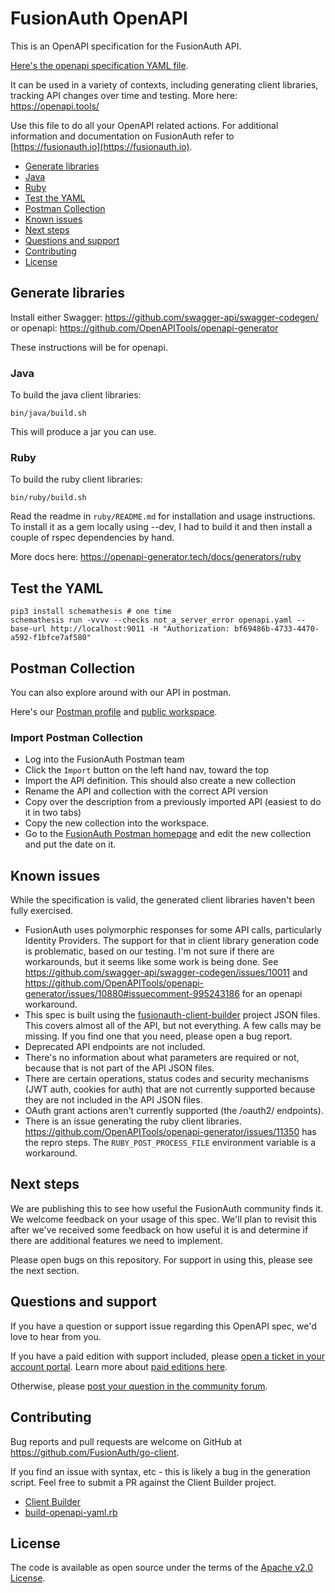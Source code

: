 # FusionAuth OpenAPI

This is an OpenAPI specification for the FusionAuth API.

[Here's the openapi specification YAML file](https://github.com/FusionAuth/fusionauth-openapi/blob/main/openapi.yaml).

It can be used in a variety of contexts, including generating client libraries, tracking API changes over time and testing. More here: https://openapi.tools/

Use this file to do all your OpenAPI related actions. For additional information and documentation on FusionAuth refer to [https://fusionauth.io](https://fusionauth.io).

* [Generate libraries](#generate-libraries)
* [Java](#java)
* [Ruby](#ruby)
* [Test the YAML](#test-the-yaml)
* [Postman Collection](#postman-collection)
* [Known issues](#known-issues)
* [Next steps](#next-steps)
* [Questions and support](#contributions-and-support)
* [Contributing](#contributing)
* [License](#license)


## Generate libraries

Install either Swagger: https://github.com/swagger-api/swagger-codegen/ or openapi: https://github.com/OpenAPITools/openapi-generator

These instructions will be for openapi.

### Java

To build the java client libraries:

```
bin/java/build.sh
```

This will produce a jar you can use.

### Ruby

To build the ruby client libraries:

```
bin/ruby/build.sh
```

Read the readme in `ruby/README.md` for installation and usage instructions. To install it as a gem locally using --dev, I had to build it and then install a couple of rspec dependencies by hand.

More docs here: https://openapi-generator.tech/docs/generators/ruby

## Test the YAML

```
pip3 install schemathesis # one time
schemathesis run -vvvv --checks not_a_server_error openapi.yaml --base-url http://localhost:9011 -H "Authorization: bf69486b-4733-4470-a592-f1bfce7af580" 
```

## Postman Collection

You can also explore around with our API in postman.

Here's our [Postman profile](https://www.postman.com/fusionauth) and [public workspace](https://www.postman.com/fusionauth/workspace).

### Import Postman Collection

* Log into the FusionAuth Postman team 
* Click the `Import` button on the left hand nav, toward the top
* Import the API definition. This should also create a new collection
* Rename the API and collection with the correct API version
* Copy over the description from a previously imported API (easiest to do it in two tabs)
* Copy the new collection into the workspace.
* Go to the [FusionAuth Postman homepage](https://www.postman.com/fusionauth) and edit the new collection and put the date on it.


## Known issues

While the specification is valid, the generated client libraries haven't been fully exercised.

* FusionAuth uses polymorphic responses for some API calls, particularly Identity Providers. The support for that in client library generation code is problematic, based on our testing. I'm not sure if there are workarounds, but it seems like some work is being done. See https://github.com/swagger-api/swagger-codegen/issues/10011 and https://github.com/OpenAPITools/openapi-generator/issues/10880#issuecomment-995243186 for an openapi workaround.
* This spec is built using the [fusionauth-client-builder](https://github.com/fusionauth/fusionauth-client-builder) project JSON files. This covers almost all of the API, but not everything. A few calls may be missing. If you find one that you need, please open a bug report.
* Deprecated API endpoints are not included.
* There's no information about what parameters are required or not, because that is not part of the API JSON files.
* There are certain operations, status codes and security mechanisms (JWT auth, cookies for auth) that are not currently supported because they are not included in the API JSON files.
* OAuth grant actions aren't currently supported (the /oauth2/ endpoints).
* There is an issue generating the ruby client libraries. https://github.com/OpenAPITools/openapi-generator/issues/11350 has the repro steps. The `RUBY_POST_PROCESS_FILE` environment variable is a workaround.

## Next steps

We are publishing this to see how useful the FusionAuth community finds it. We welcome feedback on your usage of this spec. We'll plan to revisit this after we've received some feedback on how useful it is and determine if there are additional features we need to implement.

Please open bugs on this repository. For support in using this, please see the next section.

## Questions and support

If you have a question or support issue regarding this OpenAPI spec, we'd love to hear from you.

If you have a paid edition with support included, please [open a ticket in your account portal](https://account.fusionauth.io/account/support/). Learn more about [paid editions here](https://fusionauth.io/pricing).

Otherwise, please [post your question in the community forum](https://fusionauth.io/community/forum/).

## Contributing

Bug reports and pull requests are welcome on GitHub at https://github.com/FusionAuth/go-client.

If you find an issue with syntax, etc - this is likely a bug in the generation script. Feel free to submit a PR against the Client Builder project.
- [Client Builder](https://github.com/FusionAuth/fusionauth-client-builder)
- [build-openapi-yaml.rb](https://github.com/FusionAuth/fusionauth-client-builder/blob/master/bin/build-openapi-yaml.rb)

## License

The code is available as open source under the terms of the [Apache v2.0 License](https://opensource.org/licenses/Apache-2.0).
